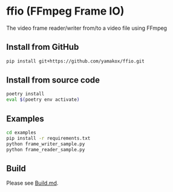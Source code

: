 # ffio (FFmpeg Frame IO)

The video frame reader/writer from/to a video file using FFmpeg

## Install from GitHub

```bash
pip install git+https://github.com/yamakox/ffio.git
```

## Install from source code

```bash
poetry install
eval $(poetry env activate)
```

## Examples

```bash
cd examples
pip install -r requirements.txt
python frame_writer_sample.py
python frame_reader_sample.py
```

## Build

Please see [Build.md](./Build.md).
